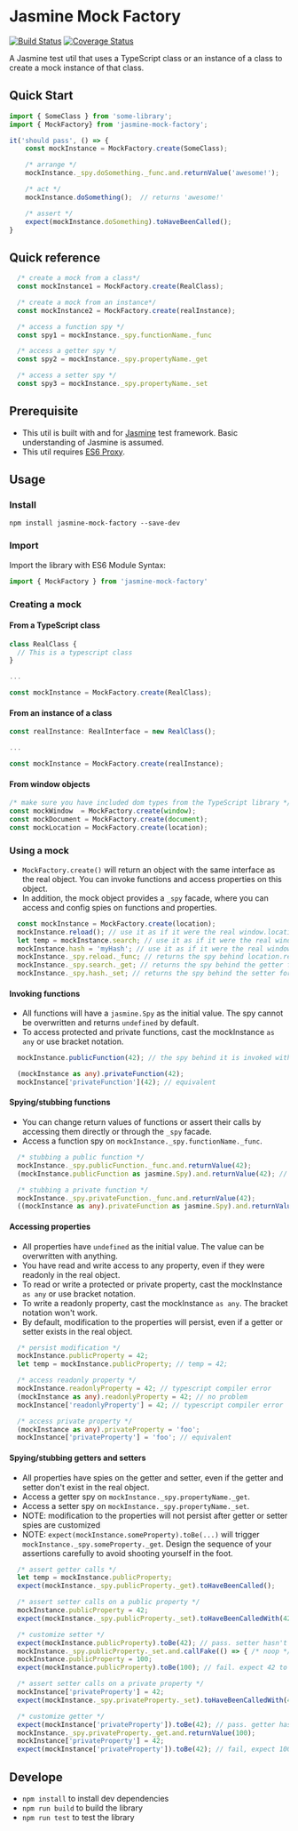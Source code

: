 # Jasmine Mock Factory

[![Build Status](https://api.travis-ci.org/chuanqisun/jasmine-mock-factory.svg?branch=master)](https://travis-ci.org/chuanqisun/jasmine-mock-factory) [![Coverage Status](https://coveralls.io/repos/github/chuanqisun/jasmine-mock-factory/badge.svg?branch=master)](https://coveralls.io/github/chuanqisun/jasmine-mock-factory?branch=master)

A Jasmine test util that uses a TypeScript class or an instance of a class to create a mock instance of that class.

## Quick Start

```TypeScript
import { SomeClass } from 'some-library';
import { MockFactory} from 'jasmine-mock-factory';

it('should pass', () => {
    const mockInstance = MockFactory.create(SomeClass);

    /* arrange */
    mockInstance._spy.doSomething._func.and.returnValue('awesome!');

    /* act */
    mockInstance.doSomething();  // returns 'awesome!'

    /* assert */
    expect(mockInstance.doSomething).toHaveBeenCalled();
}
```
## Quick reference
```TypeScript
  /* create a mock from a class*/
  const mockInstance1 = MockFactory.create(RealClass);

  /* create a mock from an instance*/
  const mockInstance2 = MockFactory.create(realInstance);

  /* access a function spy */
  const spy1 = mockInstance._spy.functionName._func

  /* access a getter spy */
  const spy2 = mockInstance._spy.propertyName._get

  /* access a setter spy */
  const spy3 = mockInstance._spy.propertyName._set
```

## Prerequisite

 * This util is built with and for [Jasmine](https://jasmine.github.io/) test framework. Basic understanding of Jasmine is assumed.
 * This util requires [ES6 Proxy](https://developer.mozilla.org/en-US/docs/Web/JavaScript/Reference/Global_Objects/Proxy).


## Usage

### Install
```Shell
npm install jasmine-mock-factory --save-dev
```

### Import
Import the library with ES6 Module Syntax:
```TypeScript
import { MockFactory } from 'jasmine-mock-factory'
```

### Creating a mock

#### From a TypeScript class
```TypeScript
class RealClass {
  // This is a typescript class
}

...

const mockInstance = MockFactory.create(RealClass);
```

#### From an instance of a class
```TypeScript
const realInstance: RealInterface = new RealClass();

...

const mockInstance = MockFactory.create(realInstance);
```

#### From window objects
```TypeScript
/* make sure you have included dom types from the TypeScript library */
const mockWindow  = MockFactory.create(window);
const mockDocument = MockFactory.create(document);
const mockLocation = MockFactory.create(location);
```

### Using a mock
 * `MockFactory.create()` will return an object with the same interface as the real object. You can invoke functions and access properties on this object.
 * In addition, the mock object provides a `_spy` facade, where you can access and config spies on functions and properties.
```TypeScript
  const mockInstance = MockFactory.create(location);
  mockInstance.reload(); // use it as if it were the real window.location
  let temp = mockInstance.search; // use it as if it were the real window.search
  mockInstance.hash = 'myHash'; // use it as if it were the real window.hash
  mockInstance._spy.reload._func; // returns the spy behind location.reload
  mockInstance._spy.search._get; // returns the spy behind the getter for location.search
  mockInstance._spy.hash._set; // returns the spy behind the setter for location.hash
```

#### Invoking functions
 * All functions will have a `jasmine.Spy` as the initial value. The spy cannot be overwritten and returns `undefined` by default.
 * To access protected and private functions, cast the mockInstance `as any` or use bracket notation.
```TypeScript
  mockInstance.publicFunction(42); // the spy behind it is invoked with 42

  (mockInstance as any).privateFunction(42);
  mockInstance['privateFunction'](42); // equivalent
```

#### Spying/stubbing functions
 * You can change return values of functions or assert their calls by accessing them directly or through the `_spy` facade.
 * Access a function spy on `mockInstance._spy.functionName._func`.
 ```TypeScript
   /* stubbing a public function */
   mockInstance._spy.publicFunction._func.and.returnValue(42);
   (mockInstance.publicFunction as jasmine.Spy).and.returnValue(42); // equivalent, but not recommented because it requires casting

   /* stubbing a private function */
   mockInstance._spy.privateFunction._func.and.returnValue(42);
   ((mockInstance as any).privateFunction as jasmine.Spy).and.returnValue(42); // equivalent, but not recommented because it requires casting twice
```

#### Accessing properties
 * All properties have `undefined` as the initial value. The value can be overwritten with anything.
 * You have read and write access to any property, even if they were readonly in the real object.
 * To read or write a protected or private property, cast the mockInstance `as any` or use bracket notation.
 * To write a readonly property, cast the mockInstance `as any`. The bracket notation won't work.
 * By default, modification to the properties will persist, even if a getter or setter exists in the real object.
```TypeScript
  /* persist modification */
  mockInstance.publicProperty = 42;
  let temp = mockInstance.publicProperty; // temp = 42;

  /* access readonly property */
  mockInstance.readonlyProperty = 42; // typescript compiler error
  (mockInstance as any).readonlyProperty = 42; // no problem
  mockInstance['readonlyProperty'] = 42; // typescript compiler error

  /* access private property */
  (mockInstance as any).privateProperty = 'foo';
  mockInstance['privateProperty'] = 'foo'; // equivalent
```

#### Spying/stubbing getters and setters
 * All properties have spies on the getter and setter, even if the getter and setter don't exist in the real object.
 * Access a getter spy on `mockInstance._spy.propertyName._get`.
 * Access a setter spy on `mockInstance._spy.propertyName._set`.
 * NOTE: modification to the properties will not persist after getter or setter spies are customized
 * NOTE: `expect(mockInstance.someProperty).toBe(...)` will trigger `mockInstance._spy.someProperty._get`. Design the sequence of your assertions carefully to avoid shooting yourself in the foot.
```TypeScript
  /* assert getter calls */
  let temp = mockInstance.publicProperty;
  expect(mockInstance._spy.publicProperty._get).toHaveBeenCalled();

  /* assert setter calls on a public property */
  mockInstance.publicProperty = 42;
  expect(mockInstance._spy.publicProperty._set).toHaveBeenCalledWith(42);

  /* customize setter */
  expect(mockInstance.publicProperty).toBe(42); // pass. setter hasn't been customized
  mockInstance._spy.publicProperty._set.and.callFake(() => { /* noop */});
  mockInstance.publicProperty = 100;
  expect(mockInstance.publicProperty).toBe(100); // fail. expect 42 to be 100. setter was customized

  /* assert setter calls on a private property */
  mockInstance['privateProperty'] = 42;
  expect(mockInstance._spy.privateProperty._set).toHaveBeenCalledWith(42);

  /* customize getter */
  expect(mockInstance['privateProperty']).toBe(42); // pass. getter hasn't been customized
  mockInstance._spy.privateProperty._get.and.returnValue(100);
  mockInstance['privateProperty'] = 42;
  expect(mockInstance['privateProperty']).toBe(42); // fail, expect 100 to be 42. getter was customzied
```

## Develope
 * `npm install` to install dev dependencies
 * `npm run build` to build the library
 * `npm run test` to test the library
